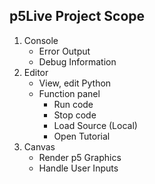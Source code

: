 ## p5Live Project Scope

1. Console
    - Error Output
    - Debug Information
2. Editor
    - View, edit Python
    - Function panel
        - Run code
        - Stop code
        - Load Source (Local)
        - Open Tutorial
3. Canvas
    - Render p5 Graphics
    - Handle User Inputs

